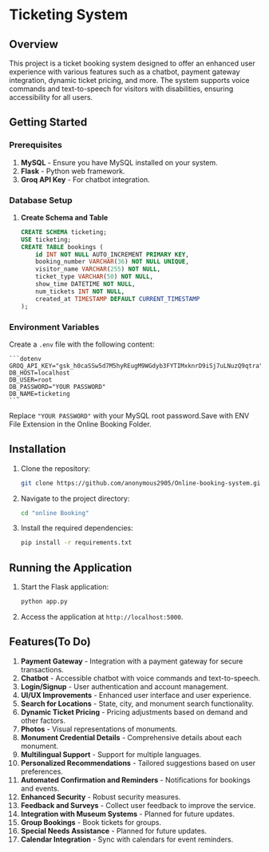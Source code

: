 # Ticketing System

## Overview

This project is a ticket booking system designed to offer an enhanced user experience with various features such as a chatbot, payment gateway integration, dynamic ticket pricing, and more. The system supports voice commands and text-to-speech for visitors with disabilities, ensuring accessibility for all users.

## Getting Started

### Prerequisites

1. **MySQL** - Ensure you have MySQL installed on your system.
2. **Flask** - Python web framework.
3. **Groq API Key** - For chatbot integration.

### Database Setup

1. **Create Schema and Table**

    ```sql
    CREATE SCHEMA ticketing;
    USE ticketing;
    CREATE TABLE bookings (
        id INT NOT NULL AUTO_INCREMENT PRIMARY KEY,
        booking_number VARCHAR(36) NOT NULL UNIQUE,
        visitor_name VARCHAR(255) NOT NULL,
        ticket_type VARCHAR(50) NOT NULL,
        show_time DATETIME NOT NULL,
        num_tickets INT NOT NULL,
        created_at TIMESTAMP DEFAULT CURRENT_TIMESTAMP
    );
    ```

### Environment Variables

Create a `.env` file with the following content:

    ```dotenv
    GROQ_API_KEY="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"
    DB_HOST=localhost
    DB_USER=root
    DB_PASSWORD="YOUR PASSWORD"
    DB_NAME=ticketing
    ```

Replace `"YOUR PASSWORD"` with your MySQL root password.Save with ENV File Extension in the Online Booking Folder.

## Installation

1. Clone the repository:

    ```sh
    git clone https://github.com/anonymous2905/Online-booking-system.git
    ```

2. Navigate to the project directory:

    ```sh
    cd "online Booking"
    ```

3. Install the required dependencies:

    ```sh
    pip install -r requirements.txt
    ```

## Running the Application

1. Start the Flask application:

    ```sh
    python app.py
    ```

2. Access the application at `http://localhost:5000`.

## Features(To Do)

1. **Payment Gateway** - Integration with a payment gateway for secure transactions.
2. **Chatbot** - Accessible chatbot with voice commands and text-to-speech.
3. **Login/Signup** - User authentication and account management.
4. **UI/UX Improvements** - Enhanced user interface and user experience.
5. **Search for Locations** - State, city, and monument search functionality.
6. **Dynamic Ticket Pricing** - Pricing adjustments based on demand and other factors.
7. **Photos** - Visual representations of monuments.
8. **Monument Credential Details** - Comprehensive details about each monument.
9. **Multilingual Support** - Support for multiple languages.
10. **Personalized Recommendations** - Tailored suggestions based on user preferences.
11. **Automated Confirmation and Reminders** - Notifications for bookings and events.
12. **Enhanced Security** - Robust security measures.
13. **Feedback and Surveys** - Collect user feedback to improve the service.
14. **Integration with Museum Systems** - Planned for future updates.
15. **Group Bookings** - Book tickets for groups.
16. **Special Needs Assistance** - Planned for future updates.
17. **Calendar Integration** - Sync with calendars for event reminders.


